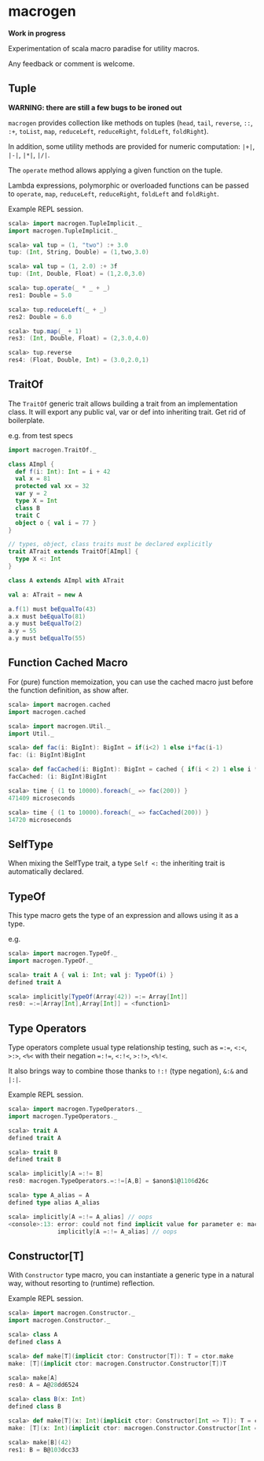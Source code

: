 macrogen
========

**Work in progress**

Experimentation of scala macro paradise for utility macros.

Any feedback or comment is welcome.

Tuple
-----

**WARNING: there are still a few bugs to be ironed out**

`macrogen` provides collection like methods on tuples (`head`, `tail`, `reverse`, `::`, `:+`, `toList`, `map`, `reduceLeft`, `reduceRight`, `foldLeft`, `foldRight`).

In addition, some utility methods are provided for numeric computation: `|+|`, `|-|`, `|*|`, `|/|`.

The `operate` method allows applying a given function on the tuple.

Lambda expressions, polymorphic or overloaded functions can be passed to `operate`, `map`, `reduceLeft`, `reduceRight`, `foldLeft` and `foldRight`.

Example REPL session.

```scala
scala> import macrogen.TupleImplicit._
import macrogen.TupleImplicit._

scala> val tup = (1, "two") :+ 3.0
tup: (Int, String, Double) = (1,two,3.0)

scala> val tup = (1, 2.0) :+ 3f
tup: (Int, Double, Float) = (1,2.0,3.0)

scala> tup.operate(_ * _ + _)
res1: Double = 5.0

scala> tup.reduceLeft(_ + _)
res2: Double = 6.0

scala> tup.map(_ + 1)
res3: (Int, Double, Float) = (2,3.0,4.0)

scala> tup.reverse
res4: (Float, Double, Int) = (3.0,2.0,1)
```

TraitOf
-------

The `TraitOf` generic trait allows building a trait from an implementation class. It will export any public val, var or def into inheriting trait. Get rid of boilerplate.

e.g. from test specs
```scala
import macrogen.TraitOf._

class AImpl {
  def f(i: Int): Int = i + 42
  val x = 81
  protected val xx = 32
  var y = 2
  type X = Int
  class B
  trait C
  object o { val i = 77 }
}

// types, object, class traits must be declared explicitly
trait ATrait extends TraitOf[AImpl] {
  type X <: Int
}

class A extends AImpl with ATrait

val a: ATrait = new A

a.f(1) must beEqualTo(43)
a.x must beEqualTo(81)
a.y must beEqualTo(2)
a.y = 55
a.y must beEqualTo(55)
```

Function Cached Macro
---------------------

For (pure) function memoization, you can use the cached macro just before the function definition, as
show after.

```scala
scala> import macrogen.cached
import macrogen.cached

scala> import macrogen.Util._
import Util._

scala> def fac(i: BigInt): BigInt = if(i<2) 1 else i*fac(i-1)
fac: (i: BigInt)BigInt

scala> def facCached(i: BigInt): BigInt = cached { if(i < 2) 1 else i * facCached(i - 1) }
facCached: (i: BigInt)BigInt

scala> time { (1 to 10000).foreach(_ => fac(200)) }
471409 microseconds

scala> time { (1 to 10000).foreach(_ => facCached(200)) }
14720 microseconds
```


SelfType
--------

When mixing the SelfType trait, a type `Self <:` the inheriting trait is automatically declared.  

TypeOf
------

This type macro gets the type of an expression and allows using it as a type.

e.g.
```scala
scala> import macrogen.TypeOf._
import macrogen.TypeOf._

scala> trait A { val i: Int; val j: TypeOf(i) }
defined trait A

scala> implicitly[TypeOf(Array(42)) =:= Array[Int]]
res0: =:=[Array[Int],Array[Int]] = <function1>
```


Type Operators
--------------

Type operators complete usual type relationship testing, such as `=:=`, `<:<`, `>:>`, `<%<` with
their negation `=:!=`, `<:!<`, `>:!>`, `<%!<`.

It also brings way to combine those thanks to `!:!` (type negation), `&:&` and `|:|`.

Example REPL session.

```scala
scala> import macrogen.TypeOperators._
import macrogen.TypeOperators._

scala> trait A
defined trait A

scala> trait B
defined trait B

scala> implicitly[A =:!= B]
res0: macrogen.TypeOperators.=:!=[A,B] = $anon$1@1106d26c

scala> type A_alias = A
defined type alias A_alias

scala> implicitly[A =:!= A_alias] // oops
<console>:13: error: could not find implicit value for parameter e: macrogen.TypeOperators.=:!=[A,A_alias]
              implicitly[A =:!= A_alias] // oops

```

Constructor[T]
--------------

With `Constructor` type macro, you can instantiate a generic type in a natural way, without resorting to
(runtime) reflection.

Example REPL session.

```scala
scala> import macrogen.Constructor._
import macrogen.Constructor._

scala> class A
defined class A

scala> def make[T](implicit ctor: Constructor[T]): T = ctor.make
make: [T](implicit ctor: macrogen.Constructor.Constructor[T])T

scala> make[A]
res0: A = A@28dd6524

scala> class B(x: Int)
defined class B

scala> def make[T](x: Int)(implicit ctor: Constructor[Int => T]): T = ctor.make(x)
make: [T](x: Int)(implicit ctor: macrogen.Constructor.Constructor[Int => T])T

scala> make[B](42)
res1: B = B@103dcc33
```


